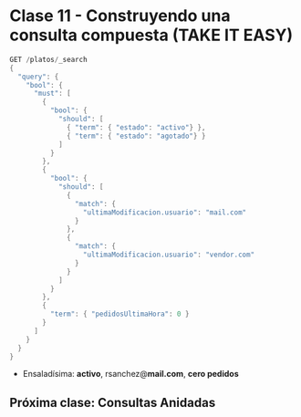# Clase 11 - Construyendo una consulta compuesta (TAKE IT EASY)

```java
GET /platos/_search
{
  "query": {
    "bool": {
      "must": [
        {
          "bool": {
            "should": [
              { "term": { "estado": "activo"} },
              { "term": { "estado": "agotado"} }
            ]
          }
        },
        {
          "bool": {
            "should": [
              {
                "match": {
                  "ultimaModificacion.usuario": "mail.com"
                }
              },
              {
                "match": {
                  "ultimaModificacion.usuario": "vendor.com"
                }
              }
            ]
          }
        },
        {
          "term": { "pedidosUltimaHora": 0 }
        }
      ]
    }
  }
}
```

- Ensaladísima: **activo**, rsanchez@**mail.com**, **cero pedidos**

## Próxima clase: Consultas Anidadas
